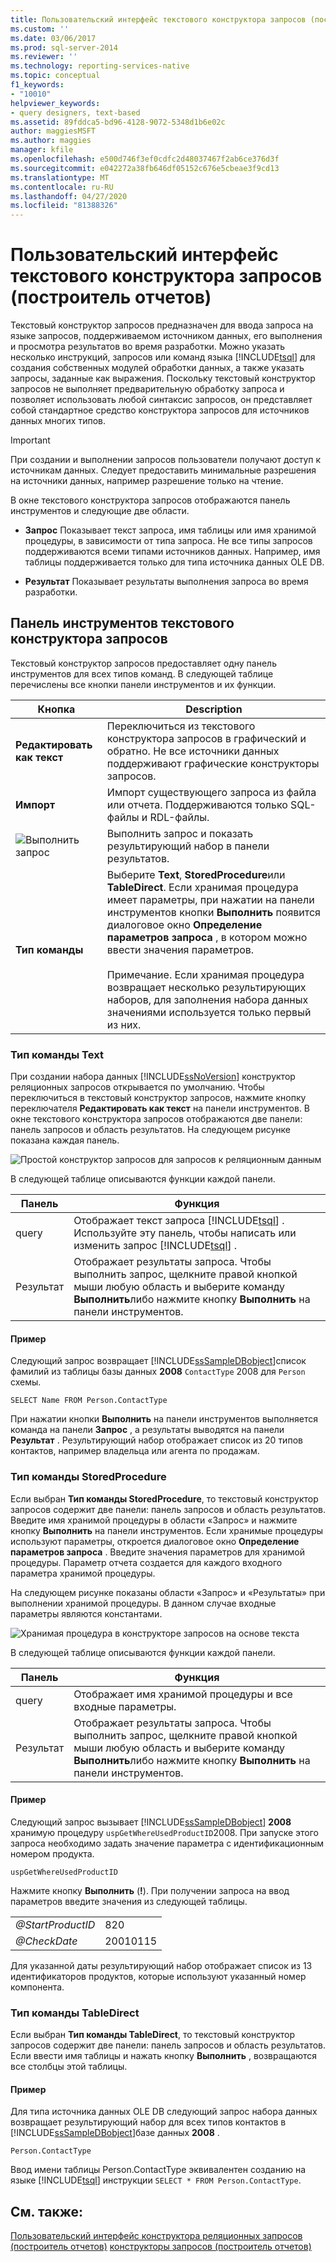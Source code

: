 ```yaml
---
title: Пользовательский интерфейс текстового конструктора запросов (построитель отчетов) | Документация Майкрософт
ms.custom: ''
ms.date: 03/06/2017
ms.prod: sql-server-2014
ms.reviewer: ''
ms.technology: reporting-services-native
ms.topic: conceptual
f1_keywords:
- "10010"
helpviewer_keywords:
- query designers, text-based
ms.assetid: 89fddca5-bd96-4128-9072-5348d1b6e02c
author: maggiesMSFT
ms.author: maggies
manager: kfile
ms.openlocfilehash: e500d746f3ef0cdfc2d48037467f2ab6ce376d3f
ms.sourcegitcommit: e042272a38fb646df05152c676e5cbeae3f9cd13
ms.translationtype: MT
ms.contentlocale: ru-RU
ms.lasthandoff: 04/27/2020
ms.locfileid: "81388326"
---
```

# <a name="text-based-query-designer-user-interface-report-builder"></a>Пользовательский интерфейс текстового конструктора запросов (построитель отчетов)
  Текстовый конструктор запросов предназначен для ввода запроса на языке запросов, поддерживаемом источником данных, его выполнения и просмотра результатов во время разработки. Можно указать несколько инструкций, запросов или команд языка [!INCLUDE[tsql](../../../includes/tsql-md.md)] для создания собственных модулей обработки данных, а также указать запросы, заданные как выражения. Поскольку текстовый конструктор запросов не выполняет предварительную обработку запроса и позволяет использовать любой синтаксис запросов, он представляет собой стандартное средство конструктора запросов для источников данных многих типов.

> [!IMPORTANT]
>  При создании и выполнении запросов пользователи получают доступ к источникам данных. Следует предоставить минимальные разрешения на источники данных, например разрешение только на чтение.

 В окне текстового конструктора запросов отображаются панель инструментов и следующие две области.

-   **Запрос** Показывает текст запроса, имя таблицы или имя хранимой процедуры, в зависимости от типа запроса. Не все типы запросов поддерживаются всеми типами источников данных. Например, имя таблицы поддерживается только для типа источника данных OLE DB.

-   **Результат** Показывает результаты выполнения запроса во время разработки.

## <a name="text-based-query-designer-toolbar"></a>Панель инструментов текстового конструктора запросов
 Текстовый конструктор запросов предоставляет одну панель инструментов для всех типов команд. В следующей таблице перечислены все кнопки панели инструментов и их функции.

|Кнопка|Description|
|------------|-----------------|
|**Редактировать как текст**|Переключиться из текстового конструктора запросов в графический и обратно. Не все источники данных поддерживают графические конструкторы запросов.|
|**Импорт**|Импорт существующего запроса из файла или отчета. Поддерживаются только SQL-файлы и RDL-файлы.|
|![Выполнить запрос](../../analysis-services/media/rsqdicon-run.gif "Выполнение запроса")|Выполнить запрос и показать результирующий набор в панели результатов.|
|**Тип команды**|Выберите **Text**, **StoredProcedure**или **TableDirect**. Если хранимая процедура имеет параметры, при нажатии на панели инструментов кнопки **Выполнить** появится диалоговое окно **Определение параметров запроса** , в котором можно ввести значения параметров.<br /><br /> Примечание. Если хранимая процедура возвращает несколько результирующих наборов, для заполнения набора данных значениями используется только первый из них.|

### <a name="command-type-text"></a>Тип команды Text
 При создании набора данных [!INCLUDE[ssNoVersion](../../includes/ssnoversion-md.md)] конструктор реляционных запросов открывается по умолчанию. Чтобы переключиться в текстовый конструктор запросов, нажмите кнопку переключателя **Редактировать как текст** на панели инструментов. В окне текстового конструктора запросов отображаются две панели: панель запросов и область результатов. На следующем рисунке показана каждая панель.

 ![Простой конструктор запросов для запросов к реляционным данным](../../analysis-services/media/rsqd-dsaw-sql-generic.gif "Простой конструктор запросов для запросов к реляционным данным")

 В следующей таблице описываются функции каждой панели.

|Панель|Функция|
|----------|--------------|
|query|Отображает текст запроса [!INCLUDE[tsql](../../../includes/tsql-md.md)] . Используйте эту панель, чтобы написать или изменить запрос [!INCLUDE[tsql](../../../includes/tsql-md.md)] .|
|Результат|Отображает результаты запроса. Чтобы выполнить запрос, щелкните правой кнопкой мыши любую область и выберите команду **Выполнить**либо нажмите кнопку **Выполнить** на панели инструментов.|

#### <a name="example"></a>Пример
 Следующий запрос возвращает [!INCLUDE[ssSampleDBobject](../../../includes/sssampledbobject-md.md)]список фамилий из таблицы базы данных **2008** `ContactType` 2008 для `Person` схемы.

```
SELECT Name FROM Person.ContactType
```

 При нажатии кнопки **Выполнить** на панели инструментов выполняется команда на панели **Запрос** , а результаты выводятся на панели **Результат** . Результирующий набор отображает список из 20 типов контактов, например владельца или агента по продажам.

### <a name="command-type-storedprocedure"></a>Тип команды StoredProcedure
 Если выбран **Тип команды StoredProcedure**, то текстовый конструктор запросов содержит две панели: панель запросов и область результатов. Введите имя хранимой процедуры в области «Запрос» и нажмите кнопку **Выполнить** на панели инструментов. Если хранимые процедуры используют параметры, откроется диалоговое окно **Определение параметров запроса** . Введите значения параметров для хранимой процедуры. Параметр отчета создается для каждого входного параметра хранимой процедуры.

 На следующем рисунке показаны области «Запрос» и «Результаты» при выполнении хранимой процедуры. В данном случае входные параметры являются константами.

 ![Хранимая процедура в конструкторе запросов на основе текста](../../analysis-services/media/rs-relational-text-sp.gif "Хранимая процедура в конструкторе запросов на основе текста")

 В следующей таблице описываются функции каждой панели.

|Панель|Функция|
|----------|--------------|
|query|Отображает имя хранимой процедуры и все входные параметры.|
|Результат|Отображает результаты запроса. Чтобы выполнить запрос, щелкните правой кнопкой мыши любую область и выберите команду **Выполнить**либо нажмите кнопку **Выполнить** на панели инструментов.|

#### <a name="example"></a>Пример
 Следующий запрос вызывает [!INCLUDE[ssSampleDBobject](../../../includes/sssampledbobject-md.md)] **2008** хранимую процедуру `uspGetWhereUsedProductID`2008. При запуске этого запроса необходимо задать значение параметра с идентификационным номером продукта.

```
uspGetWhereUsedProductID
```

 Нажмите кнопку **Выполнить** (**!**). При получении запроса на ввод параметров введите значения из следующей таблицы.

|||
|-|-|
|*@StartProductID*|820|
|*@CheckDate*|20010115|

 Для указанной даты результирующий набор отображает список из 13 идентификаторов продуктов, которые используют указанный номер компонента.

### <a name="command-type-tabledirect"></a>Тип команды TableDirect
 Если выбран **Тип команды TableDirect**, то текстовый конструктор запросов содержит две панели: панель запросов и область результатов. Если ввести имя таблицы и нажать кнопку **Выполнить** , возвращаются все столбцы этой таблицы.

#### <a name="example"></a>Пример
 Для типа источника данных OLE DB следующий запрос набора данных возвращает результирующий набор для всех типов контактов в [!INCLUDE[ssSampleDBobject](../../../includes/sssampledbobject-md.md)]базе данных **2008** .

 `Person.ContactType`

 Ввод имени таблицы Person.ContactType эквивалентен созданию на языке [!INCLUDE[tsql](../../../includes/tsql-md.md)] инструкции `SELECT * FROM Person.ContactType`.

## <a name="see-also"></a>См. также:
 [Пользовательский интерфейс конструктора реляционных запросов &#40;построитель отчетов&#41;](relational-query-designer-user-interface-report-builder.md) [конструкторы запросов &#40;построитель отчетов&#41;](../query-designers-report-builder.md)


